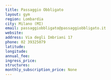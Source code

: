 ```yaml
---
title: Passaggio Obbligato
layout: gym
region: Lombardia
city: Milano (MI)
email: passaggiobbligato@passaggiobbligato.it
website: 
address: Via degli Imbriani 17
phone: 02 39325079
latitude: 
longitude: 
annual_fee: 
ingress_price: 
structures: 
monthly_subscription_price: None
---
```


